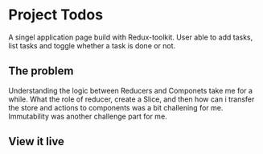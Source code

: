 # Project Todos

A singel application page build with Redux-toolkit.
User able to add tasks, list tasks and toggle whether a task is done or not.

## The problem

Understanding the logic between Reducers and Componets take me for a while. What the role of reducer, create a Slice, and then how can i transfer the store and    actions to components was a bit challening for me. 
Immutability was another challenge part for me.


## View it live


